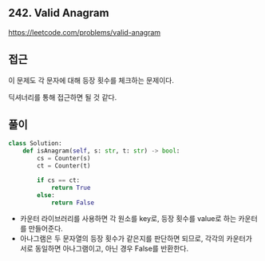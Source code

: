 ## 242. Valid Anagram

https://leetcode.com/problems/valid-anagram

## 접근

이 문제도 각 문자에 대해 등장 횟수를 체크하는 문제이다.

딕셔너리를 통해 접근하면 될 것 같다.

## 풀이

``````python
class Solution:
    def isAnagram(self, s: str, t: str) -> bool:
        cs = Counter(s)
        ct = Counter(t)

        if cs == ct:
            return True
        else:
            return False

``````

- 카운터 라이브러리를 사용하면 각 원소를 key로, 등장 횟수를 value로 하는 카운터를 만들어준다.
- 아나그램은 두 문자열의 등장 횟수가 같은지를 판단하면 되므로, 각각의 카운터가 서로 동일하면 아나그램이고, 아닌 경우 False를 반환한다.
